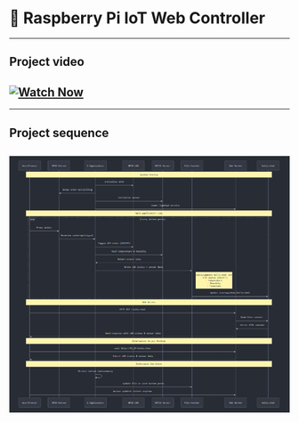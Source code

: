 # 🚀 Raspberry Pi IoT Web Controller

---
## Project video
[![Watch Now](https://img.shields.io/badge/Watch-Video_3-blue)](https://drive.google.com/file/d/1JVKF-Lb3mwkzxVIfzDROO2EcKxzlhQxf/view?usp=drive_link)  
---

---
## Project sequence
![gitHub](https://github.com/ismailTareq/Embedded_linux2024_diploma/blob/main/06.Yocto/9.Project/pic.png)
---
